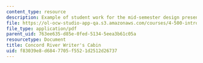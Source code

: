 ```yaml
---
content_type: resource
description: Example of student work for the mid-semester design presentation.
file: https://ol-ocw-studio-app-qa.s3.amazonaws.com/courses/4-500-introduction-to-design-computing-fall-2008/f83039e8d6847705f5521d2512d26737_assn4b_2.pdf
file_type: application/pdf
parent_uid: 763ee635-d85e-0fed-5134-5eea3b61c05a
resourcetype: Document
title: Concord River Writer's Cabin
uid: f83039e8-d684-7705-f552-1d2512d26737
---
```

